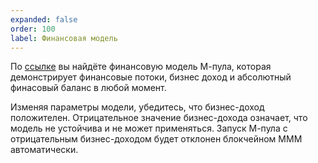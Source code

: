 ```yaml
---
expanded: false
order: 100
label: Финансовая модель
---
```

По <a href="https://docs.google.com/spreadsheets/d/1MCb3XTBsbSURYZc4vy88Tg3UhiyMwmmAztDL_4nXQsY/edit?usp=sharing">ссылке</a> вы найдёте финансовую модель М-пула, которая демонстрирует финансовые потоки, бизнес доход и абсолютный финасовый баланс в любой момент. 

Изменяя параметры модели, убедитесь, что бизнес-доход положителен. Отрицательное значение бизнес-дохода означает, что модель не устойчива и не может применяться. Запуск М-пула с отрицательным бизнес-доходом будет отклонен блокчейном МММ автоматически.
